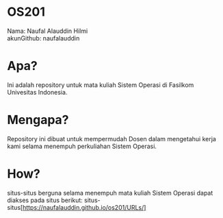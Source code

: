 # OS201

Nama: Naufal Alauddin Hilmi  
akunGithub: naufalauddin  

# Apa?

Ini adalah repository untuk mata kuliah Sistem Operasi di Fasilkom
Univesitas Indonesia.

# Mengapa?

Repository ini dibuat untuk mempermudah Dosen dalam mengetahui kerja
kami selama menempuh perkuliahan Sistem Operasi.

# How?

situs-situs berguna selama menempuh mata kuliah Sistem Operasi dapat
diakses pada situs berikut: situs-situs[https://naufalauddin.github.io/os201/URLs/]
